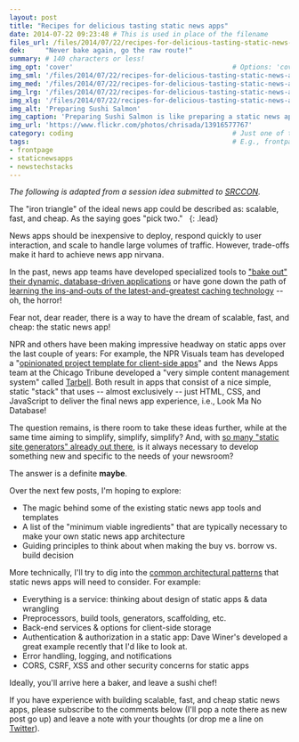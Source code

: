```yaml
---
layout: post
title: "Recipes for delicious tasting static news apps"
date: 2014-07-22 09:23:48 # This is used in place of the filename
files_url: /files/2014/07/22/recipes-for-delicious-tasting-static-news-apps/
dek:     "Never bake again, go the raw route!"
summary: # 140 characters or less!
img_opt: 'cover'                                        # Options: 'cover' or 'inlne' or 'none'
img_sml: '/files/2014/07/22/recipes-for-delicious-tasting-static-news-apps/sushi_sml.jpg'                          # Default on cover or inline
img_med: '/files/2014/07/22/recipes-for-delicious-tasting-static-news-apps/sushi_med.jpg'                          # 640x512px cover, inline
img_lrg: '/files/2014/07/22/recipes-for-delicious-tasting-static-news-apps/sushi_lrg.jpg'                          # 800x640px cover, inline
img_xlg: '/files/2014/07/22/recipes-for-delicious-tasting-static-news-apps/sushi_xlg.jpg'                         # 1200x960px cover only
img_alt: 'Preparing Sushi Salmon'                                             # Alt for inline
img_caption: 'Preparing Sushi Salmon is like preparing a static news app'                                         # Caption for either
img_url: 'https://www.flickr.com/photos/chrisada/13916577767'                                             # URL to original image
category: coding                                        # Just one of the 4xCs
tags:                                                   # E.g., frontpage
- frontpage
- staticnewsapps
- newstechstacks
---
```

_The following is adapted from a session idea submitted to [SRCCON][srccon]._

The "iron triangle" of the ideal news app could be described as: scalable, fast, and cheap. As the saying goes "pick two."  
{: .lead}

News apps should be inexpensive to deploy, respond quickly to user interaction, and scale to handle large volumes of traffic. However, trade-offs make it hard to achieve news app nirvana.  

In the past, news app teams have developed specialized tools to ["bake out" their dynamic, database-driven applications](http://datadesk.latimes.com/posts/2012/03/introducing-django-bakery/) or have gone down the path of [learning the ins-and-outs of the latest-and-greatest caching technology](http://www.propublica.org/nerds/item/our-news-app-tech) -- oh, the horror!

Fear not, dear reader, there is a way to have the dream of scalable, fast, and cheap: the static news app!

NPR and others have been making impressive headway on static apps over the last couple of years: For example, the NPR Visuals team has developed a "[opinionated project template for client-side apps](http://blog.apps.npr.org/2013/02/14/app-template-redux.html)" and  the News Apps team at the Chicago Tribune developed a "very simple content management system" called [Tarbell](http://tarbell.readthedocs.org/en/0.9-beta6/). Both result in apps that consist of a nice simple, static "stack" that uses -- almost exclusively -- just HTML, CSS, and JavaScript to deliver the final news app experience, i.e., Look Ma No Database!

The question remains, is there room to take these ideas further, while at the same time aiming to simplify, simplify, simplify? And, with [so many "static site generators" already out there][staticsitegenerators], is it always necessary to develop something new and specific to the needs of your newsroom? 

The answer is a definite **maybe**.

Over  the next few posts, I'm hoping to explore:

* The magic behind some of the existing static news app tools and templates
* A list of the "minimum viable ingredients" that are typically necessary to make your own static news app architecture
* Guiding principles to think about when making the buy vs. borrow vs. build decision

More technically, I'll try to dig into the  [common architectural patterns](http://www.staticapps.org/) that static news apps will need to consider. For example:

* Everything is a service: thinking about design of static apps & data wrangling
* Preprocessors, build tools, generators, scaffolding, etc. 
* Back-end services & options for client-side storage 
* Authentication & authorization in a static app:  Dave Winer's developed a great example recently that I'd like to look at.
* Error handling, logging, and notifications
* CORS, CSRF, XSS and other security concerns for static apps  

Ideally, you'll arrive here a baker, and leave a sushi chef!   

If you have experience with building scalable, fast, and cheap static news apps, please subscribe to the comments below (I'll pop a note there as new post go up) and leave a note with your thoughts (or drop me a line on [Twitter][twitter]).

[id]: http://example.com/  "Optional Title Here"
[twitter]: http://twitter.com/phillipadsmith "Phillip Smith on Twitter"
[srccon]: http://srccon.org/ "SRCCON is a conference for developers, interactive designers, and other people who love to code in and near newsrooms."
[staticsitegenerators]: http://staticsitegenerators.net/ "A comprehensive list of static site generation tools"
